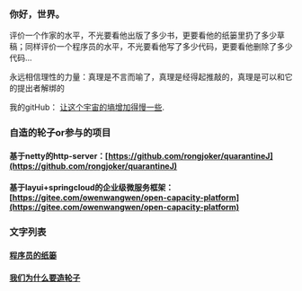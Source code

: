 ### 你好，世界。


评价一个作家的水平，不光要看他出版了多少书，更要看他的纸篓里扔了多少草稿；同样评价一个程序员的水平，不光要看他写了多少代码，更要看他删除了多少代码...

永远相信理性的力量：真理是不言而喻了，真理是经得起推敲的，真理是可以和它的提出者解绑的



我的gitHub： [让这个宇宙的墒增加得慢一些](https://github.com/rongjoker).

### 自造的轮子or参与的项目

####  基于netty的http-server：[https://github.com/rongjoker/quarantineJ](https://github.com/rongjoker/quarantineJ)
####  基于layui+springcloud的企业级微服务框架：[https://gitee.com/owenwangwen/open-capacity-platform](https://gitee.com/owenwangwen/open-capacity-platform)

### 文字列表

####  [程序员的纸篓](https://github.com/rongjoker/rongjoker.github.io/blob/master/blog/programmerswastebasket.md) 
####  [我们为什么要造轮子](blob/master/blog/whywemakecycle.md) 

